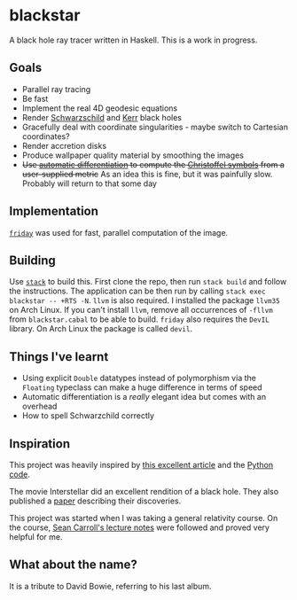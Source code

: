 # blackstar
A black hole ray tracer written in Haskell. This is a work in progress.

## Goals
* Parallel ray tracing
* Be fast
* Implement the real 4D geodesic equations
* Render [Schwarzschild](https://en.wikipedia.org/wiki/Schwarzschild_metric) and [Kerr](https://en.wikipedia.org/wiki/Kerr_metric) black holes
* Gracefully deal with coordinate singularities - maybe switch to Cartesian coordinates?
* Render accretion disks
* Produce wallpaper quality material by smoothing the images
* ~~Use [automatic differentiation](https://en.wikipedia.org/wiki/Automatic_differentiation) to compute the [Christoffel symbols](https://en.wikipedia.org/wiki/Levi-Civita_connection#Christoffel_symbols) from a user-supplied metric~~ As an idea this is fine, but it was painfully slow. Probably will return to that some day

## Implementation
[`friday`](https://hackage.haskell.org/package/friday) was used for fast, parallel computation of the image.

## Building
Use [`stack`](http://docs.haskellstack.org/en/stable/README/) to build this. First clone the repo, then run `stack build` and follow the instructions. The application can be then run by calling `stack exec blackstar -- +RTS -N`. `llvm` is also required. I installed the package `llvm35` on Arch Linux. If you can't install `llvm`, remove all occurrences of `-fllvm` from `blackstar.cabal` to be able to build. `friday` also requires the `DevIL` library. On Arch Linux the package is called `devil`.

## Things I've learnt
* Using explicit `Double` datatypes instead of polymorphism via the `Floating` typeclass can make a huge difference in terms of speed
* Automatic differentiation is a *really* elegant idea but comes with an overhead
* How to spell Schwarzchild correctly

## Inspiration
This project was heavily inspired by [this excellent article](http://rantonels.github.io/starless/) and the [Python code](http://github.com/rantonels/starless).

The movie Interstellar did an excellent rendition of a black hole. They also published a [paper](http://iopscience.iop.org/article/10.1088/0264-9381/32/6/065001) describing their discoveries.

This project was started when I was taking a general relativity course. On the course, [Sean Carroll's lecture notes](http://arxiv.org/pdf/gr-qc/9712019.pdf) were followed and proved very helpful for me.

## What about the name?
It is a tribute to David Bowie, referring to his last album.
